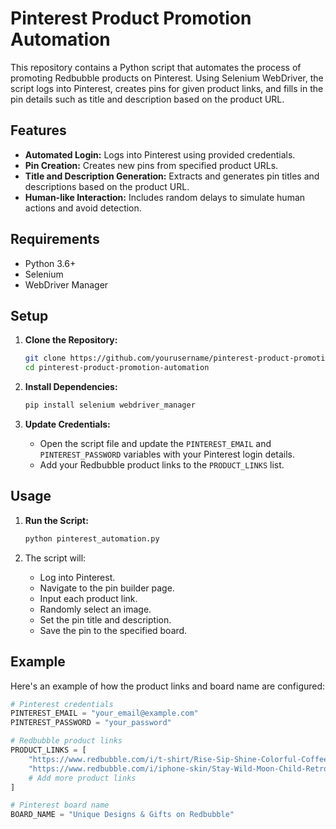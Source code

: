 # Pinterest Product Promotion Automation

This repository contains a Python script that automates the process of promoting Redbubble products on Pinterest. Using Selenium WebDriver, the script logs into Pinterest, creates pins for given product links, and fills in the pin details such as title and description based on the product URL.

## Features

- **Automated Login:** Logs into Pinterest using provided credentials.
- **Pin Creation:** Creates new pins from specified product URLs.
- **Title and Description Generation:** Extracts and generates pin titles and descriptions based on the product URL.
- **Human-like Interaction:** Includes random delays to simulate human actions and avoid detection.

## Requirements

- Python 3.6+
- Selenium
- WebDriver Manager

## Setup

1. **Clone the Repository:**
    ```bash
    git clone https://github.com/yourusername/pinterest-product-promotion-automation.git
    cd pinterest-product-promotion-automation
    ```

2. **Install Dependencies:**
    ```bash
    pip install selenium webdriver_manager
    ```

3. **Update Credentials:**
   - Open the script file and update the `PINTEREST_EMAIL` and `PINTEREST_PASSWORD` variables with your Pinterest login details.
   - Add your Redbubble product links to the `PRODUCT_LINKS` list.

## Usage

1. **Run the Script:**
    ```bash
    python pinterest_automation.py
    ```

2. The script will:
   - Log into Pinterest.
   - Navigate to the pin builder page.
   - Input each product link.
   - Randomly select an image.
   - Set the pin title and description.
   - Save the pin to the specified board.

## Example

Here's an example of how the product links and board name are configured:

```python
# Pinterest credentials
PINTEREST_EMAIL = "your_email@example.com"
PINTEREST_PASSWORD = "your_password"

# Redbubble product links
PRODUCT_LINKS = [
    "https://www.redbubble.com/i/t-shirt/Rise-Sip-Shine-Colorful-Coffee-Chalkboard-Art-by-LifeUpDown/161102768.1YYVU",
    "https://www.redbubble.com/i/iphone-skin/Stay-Wild-Moon-Child-Retro-Text-Design-by-LifeUpDown/161096311.62NBT",
    # Add more product links
]

# Pinterest board name
BOARD_NAME = "Unique Designs & Gifts on Redbubble"
